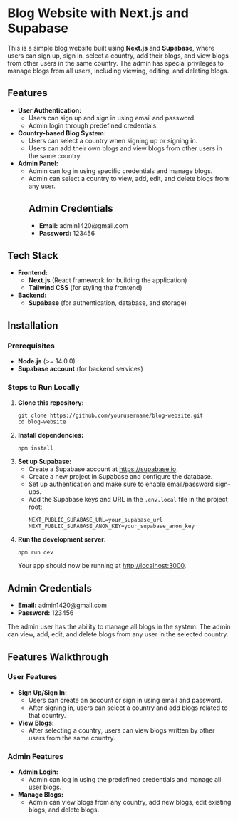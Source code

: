 
<body>
  <h1>Blog Website with Next.js and Supabase</h1>
  <p>This is a simple blog website built using <strong>Next.js</strong> and <strong>Supabase</strong>, where users can sign up, sign in, select a country, add their blogs, and view blogs from other users in the same country. The admin has special privileges to manage blogs from all users, including viewing, editing, and deleting blogs.</p>

  <h2>Features</h2>
  <ul>
    <li><strong>User Authentication:</strong>
      <ul>
        <li>Users can sign up and sign in using email and password.</li>
        <li>Admin login through predefined credentials.</li>
      </ul>
    </li>
    <li><strong>Country-based Blog System:</strong>
      <ul>
        <li>Users can select a country when signing up or signing in.</li>
        <li>Users can add their own blogs and view blogs from other users in the same country.</li>
      </ul>
    </li>
    <li><strong>Admin Panel:</strong>
      <ul>
        <li>Admin can log in using specific credentials and manage blogs.</li>
        <li>Admin can select a country to view, add, edit, and delete blogs from any user.</li>
        <h2>Admin Credentials</h2>
  <ul>
    <li><strong>Email:</strong> admin1420@gmail.com</li>
    <li><strong>Password:</strong> 123456</li>
  </ul>
      </ul>
    </li>
  </ul>

  <h2>Tech Stack</h2>
  <ul>
    <li><strong>Frontend:</strong>
      <ul>
        <li><strong>Next.js</strong> (React framework for building the application)</li>
        <li><strong>Tailwind CSS</strong> (for styling the frontend)</li>
      </ul>
    </li>
    <li><strong>Backend:</strong>
      <ul>
        <li><strong>Supabase</strong> (for authentication, database, and storage)</li>
      </ul>
    </li>
  </ul>

  <h2>Installation</h2>
  <h3>Prerequisites</h3>
  <ul>
    <li><strong>Node.js</strong> (>= 14.0.0)</li>
    <li><strong>Supabase account</strong> (for backend services)</li>
  </ul>

  <h3>Steps to Run Locally</h3>
  <ol>
    <li><strong>Clone this repository:</strong>
      <pre><code>git clone https://github.com/yourusername/blog-website.git
cd blog-website</code></pre>
    </li>
    <li><strong>Install dependencies:</strong>
      <pre><code>npm install</code></pre>
    </li>
    <li><strong>Set up Supabase:</strong>
      <ul>
        <li>Create a Supabase account at <a href="https://supabase.io">https://supabase.io</a>.</li>
        <li>Create a new project in Supabase and configure the database.</li>
        <li>Set up authentication and make sure to enable email/password sign-ups.</li>
        <li>Add the Supabase keys and URL in the <code>.env.local</code> file in the project root:
          <pre><code>NEXT_PUBLIC_SUPABASE_URL=your_supabase_url
NEXT_PUBLIC_SUPABASE_ANON_KEY=your_supabase_anon_key</code></pre>
        </li>
      </ul>
    </li>
    <li><strong>Run the development server:</strong>
      <pre><code>npm run dev</code></pre>
      <p>Your app should now be running at <a href="http://localhost:3000">http://localhost:3000</a>.</p>
    </li>
  </ol>

  <h2>Admin Credentials</h2>
  <ul>
    <li><strong>Email:</strong> admin1420@gmail.com</li>
    <li><strong>Password:</strong> 123456</li>
  </ul>
  <p>The admin user has the ability to manage all blogs in the system. The admin can view, add, edit, and delete blogs from any user in the selected country.</p>

  <h2>Features Walkthrough</h2>

  <h3>User Features</h3>
  <ul>
    <li><strong>Sign Up/Sign In:</strong>
      <ul>
        <li>Users can create an account or sign in using email and password.</li>
        <li>After signing in, users can select a country and add blogs related to that country.</li>
      </ul>
    </li>
    <li><strong>View Blogs:</strong>
      <ul>
        <li>After selecting a country, users can view blogs written by other users from the same country.</li>
      </ul>
    </li>
  </ul>

  <h3>Admin Features</h3>
  <ul>
    <li><strong>Admin Login:</strong>
      <ul>
        <li>Admin can log in using the predefined credentials and manage all user blogs.</li>
      </ul>
    </li>
    <li><strong>Manage Blogs:</strong>
      <ul>
        <li>Admin can view blogs from any country, add new blogs, edit existing blogs, and delete blogs.</li>
      </ul>
    </li>
  </ul>
</body>
</html>
